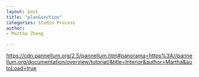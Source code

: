 ```yaml
---
layout: post
title: "plan&section"
categories: Studio Process
author:
- Martha Zheng

---
```


https://cdn.pannellum.org/2.5/pannellum.htm#panorama=https%3A//pannellum.org/documentation/overview/tutorial/&title=Interior&author=Martha&autoLoad=true

